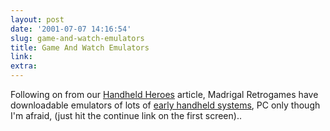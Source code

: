 ```yaml
---
layout: post
date: '2001-07-07 14:16:54'
slug: game-and-watch-emulators
title: Game And Watch Emulators
link: 
extra: 
---
```


Following on from our [Handheld Heroes](http://www.pixelised.com/px_forum.php?aid=61) article, Madrigal Retrogames have downloadable emulators of lots of [early handheld systems](http://madrigal.retrogames.com/dnload.html), PC only though I'm afraid, (just hit the continue link on the first screen)..